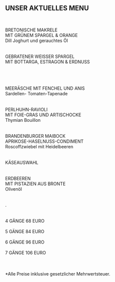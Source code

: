 ## UNSER AKTUELLES MENU
<br>

BRETONISCHE MAKRELE <br>
MIT GRÜNEM SPARGEL & ORANGE <br>
Dill Joghurt und gerauchtes Öl <br>
<br>
<br>
GEBRATENER WEISSER SPARGEL<br>
MIT BOTTARGA, ESTRAGON & ERDNUSS<br>
<br>    
<br>
<br>
MEERÄSCHE MIT FENCHEL UND ANIS<br>
Sardellen- Tomaten-Tapenade<br>
<br>
<br>
PERLHUHN-RAVIOLI<br>
MIT FOIE-GRAS UND ARTISCHOCKE<br>
Thymian Bouillon<br>
<br>
<br>
BRANDENBURGER MAIBOCK<br>
APRIKOSE-HASELNUSS-CONDIMENT<br>
Roscoffzwiebel mit Heidelbeeren<br>
<br>
<br>
KÄSEAUSWAHL<br>
<br>
<br>
ERDBEEREN<br>
MIT PISTAZIEN AUS BRONTE<br>
Olivenöl<br>
<br>
<br>
.    
<br>
<br>
4 GÄNGE 68 EURO <br>  
5 GÄNGE 84 EURO <br>  
6 GÄNGE 96 EURO <br>  
7 GÄNGE 106 EURO <br>  
<br>
<br>
*Alle Preise inklusive gesetzlicher Mehrwertsteuer.


